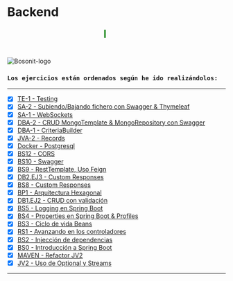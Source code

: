# Backend

<marquee style="width: 45%; color: green; font-size: 25px;">
<b>Ejercicios de BackEnd en Bosonit</b></marquee>

#
![Bosonit-logo](https://cdn.bosonit.com/n-content/uploads/2021/12/bosonit_web.png)

### `Los ejercicios están ordenados según he ido realizándolos:`
***
- [x] [TE-1 - Testing](https://github.com/druiz912/JAVA_EJERCICIOS/tree/master/T3-1)
- [x] [SA-2 - Subiendo/Bajando fichero con Swagger & Thymeleaf](https://github.com/druiz912/JAVA_EJERCICIOS/tree/master/SA-2)
- [x] [SA-1 - WebSockets](https://github.com/druiz912/JAVA_EJERCICIOS/tree/master/SA-1)
- [x] [DBA-2 - CRUD MongoTemplate & MongoRepository con Swagger](https://github.com/druiz912/JAVA_EJERCICIOS/tree/master/DBA-2)
- [x] [DBA-1 - CriteriaBuilder](https://github.com/druiz912/JAVA_EJERCICIOS/tree/master/DBA-1)
- [x] [JVA-2 - Records](https://github.com/druiz912/JAVA_EJERCICIOS/tree/master/JVA-2)
- [x] [Docker - Postgresql](https://github.com/druiz912/JAVA_EJERCICIOS/tree/master/EJ-Docker)
- [x] [BS12 - CORS](https://github.com/druiz912/JAVA_EJERCICIOS/tree/master/BS-12)
- [x] [BS10 - Swagger](https://github.com/druiz912/JAVA_EJERCICIOS/tree/master/BS-10)
- [x] [BS9 - RestTemplate, Uso Feign](https://github.com/druiz912/JAVA_EJERCICIOS/tree/master/BS-9)
- [x] [DB2.EJ3 - Custom Responses](https://github.com/druiz912/JAVA_EJERCICIOS/tree/master/DB2-EJ3)
- [x] [BS8 - Custom Responses](https://github.com/druiz912/JAVA_EJERCICIOS/tree/master/BS-8)
- [x] [BP1 - Arquitectura Hexagonal](https://github.com/druiz912/JAVA_EJERCICIOS/tree/master/BP-1)
- [x] [DB1.EJ2 - CRUD con validación](https://github.com/druiz912/JAVA_EJERCICIOS/tree/master/crudvalidation)
- [x] [BS5 - Logging en Spring Boot](https://github.com/druiz912/JAVA_EJERCICIOS/tree/master/BS-5)
- [x] [BS4 - Properties en Spring Boot & Profiles](https://github.com/druiz912/JAVA_EJERCICIOS/tree/master/BS-4)
- [x] [BS3 - Ciclo de vida Beans](https://github.com/druiz912/JAVA_EJERCICIOS/tree/master/BS-3)
- [x] [RS1 - Avanzando en los controladores](https://github.com/druiz912/JAVA_EJERCICIOS/tree/master/rs1)
- [x] [BS2 - Injección de dependencias](https://github.com/druiz912/JAVA_EJERCICIOS/tree/master/BS-2)
- [x] [BS0 - Introducción a Spring Boot](https://github.com/druiz912/JAVA_EJERCICIOS/tree/master/BS-0)
- [x] [MAVEN - Refactor JV2](https://github.com/druiz912/JAVA_EJERCICIOS/tree/master/Ejercicio1)
- [x] [JV2 - Uso de Optional y Streams](https://github.com/druiz912/JAVA_EJERCICIOS/tree/master/Ejercicio2)

***
